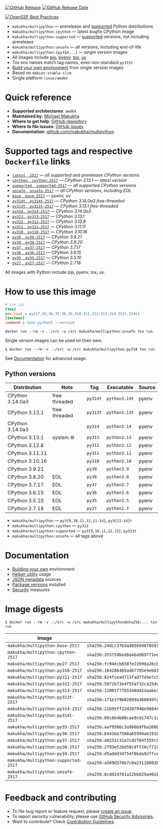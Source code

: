 [![GitHub Release](https://img.shields.io/github/v/tag/makukha/multipython?label=release)](https://github.com/makukha/multipython) [![GitHub Release Date](https://img.shields.io/github/release-date/makukha/multipython?label=release%20date)](https://github.com/makukha/multipython)

[![OpenSSF Best Practices](https://www.bestpractices.dev/projects/9755/badge)](https://www.bestpractices.dev/projects/9755)

<!-- docsub: begin -->
<!-- docsub: include docs/part/features.md -->
* `makukha/multipython` — prerelease and [supported](https://devguide.python.org/versions) Python distributions
* `makukha/multipython:cpython` — latest bugfix CPython image
* `makukha/multipython:supported` — [supported](https://devguide.python.org/versions) versions, not including prerelease
* `makukha/multipython:unsafe` — all versions, including end-of-life
* `makukha/multipython:{py314...}` — single version images
* All images include [pip](https://pip.pypa.io), [pyenv](https://github.com/pyenv/pyenv), [tox](https://tox.wiki), [uv](https://docs.astral.sh/uv)
* Tox env names match tag names, even non-standard `py313t`
* [Build your own environment](https://github.com/makukha/multipython#build-your-own-environment) from single version images
* Based on `debian:stable-slim`
* Single platform `linux/amd64`
<!-- docsub: end -->

# Quick reference

* **Supported architectures**: `amd64`
* **Maintained by**: [Michael Makukha](https://github.com/makukha)
* **Where to get help**: [GitHub repository](https://github.com/makukha/multipython)
* **Where to file issues**: [GitHub issues](https://github.com/makukha/multipython/issues)
* **Documentation**: [github.com/makukha/multipython](https://github.com/makukha/multipython)

# Supported tags and respective `Dockerfile` links

<!-- docsub: begin -->
<!-- docsub: include docs/part/image-tags.md -->
* [`latest, 2517`](https://github.com/makukha/multipython/blob/v2517/Dockerfile) — *all supported and prerelease CPython versions*
* [`cpython, cpython-2517`](https://github.com/makukha/multipython/blob/v2517/Dockerfile) — *CPython 3.13.1 — latest version*
* [`supported, supported-2517`](https://github.com/makukha/multipython/blob/v2517/Dockerfile) — *all supported CPython versions*
* [`unsafe, unsafe-2517`](https://github.com/makukha/multipython/blob/v2517/Dockerfile) — *all CPython versions, including EOL*
* [`base, base-2517`](https://github.com/makukha/multipython/blob/v2517/Dockerfile) — *pyenv, uv*
* [`py314t, py314t-2517`](https://github.com/makukha/multipython/blob/v2517/Dockerfile) — *CPython 3.14.0a3 free-threaded*
* [`py313t, py313t-2517`](https://github.com/makukha/multipython/blob/v2517/Dockerfile) — *CPython 3.13.1 free-threaded*
* [`py314, py314-2517`](https://github.com/makukha/multipython/blob/v2517/Dockerfile) — *CPython 3.14.0a3*
* [`py313, py313-2517`](https://github.com/makukha/multipython/blob/v2517/Dockerfile) — *CPython 3.13.1*
* [`py312, py312-2517`](https://github.com/makukha/multipython/blob/v2517/Dockerfile) — *CPython 3.12.8*
* [`py311, py311-2517`](https://github.com/makukha/multipython/blob/v2517/Dockerfile) — *CPython 3.11.11*
* [`py310, py310-2517`](https://github.com/makukha/multipython/blob/v2517/Dockerfile) — *CPython 3.10.16*
* [`py39, py39-2517`](https://github.com/makukha/multipython/blob/v2517/Dockerfile) — *CPython 3.9.21*
* [`py38, py38-2517`](https://github.com/makukha/multipython/blob/v2517/Dockerfile) — *CPython 3.8.20*
* [`py37, py37-2517`](https://github.com/makukha/multipython/blob/v2517/Dockerfile) — *CPython 3.7.17*
* [`py36, py36-2517`](https://github.com/makukha/multipython/blob/v2517/Dockerfile) — *CPython 3.6.15*
* [`py35, py35-2517`](https://github.com/makukha/multipython/blob/v2517/Dockerfile) — *CPython 3.5.10*
* [`py27, py27-2517`](https://github.co-m/makukha/multipython/blob/v2517/Dockerfile) — *CPython 2.7.18*

All images with Python include pip, pyenv, tox, uv.
<!-- docsub: end -->

# How to use this image

<!-- docsub: begin #readme -->
<!-- docsub: include docs/part/basic-usage.md -->
<!-- docsub: begin -->
<!-- docsub: include tests/test_readme_basic/tox.ini -->
<!-- docsub: lines after 2 upto -1 -->
```ini
# tox.ini
[tox]
env_list = py{27,35,36,37,38,39,310,311,312,313,314,313t,314t}
[testenv]
command = {env_python} --version
```
<!-- docsub: end -->

```shell
docker run --rm -v .:/src -w /src makukha/multipython:unsafe tox run
```

Single version images can be used on their own:
```shell
$ docker run --rm -v .:/src -w /src makukha/multipython:py310 tox run
```
<!-- docsub: end #readme -->

See [Documentation](https://github.com/makukha/multipython?tab=readme-ov-file) for advanced usage.


## Python versions

<!-- docsub: begin -->
<!-- docsub: include docs/part/python-versions.md -->
| Distribution     | Note          | Tag      | Executable    | Source |
|------------------|---------------|----------|---------------|--------|
| CPython 3.14.0a3 | free threaded | `py314t` | `python3.14t` | pyenv  |
| CPython 3.13.1   | free threaded | `py313t` | `python3.13t` | pyenv  |
| CPython 3.14.0a3 |               | `py314`  | `python3.14`  | pyenv  |
| CPython 3.13.1   | system ⚙️     | `py313`  | `python3.13`  | pyenv  |
| CPython 3.12.8   |               | `py312`  | `python3.12`  | pyenv  |
| CPython 3.11.11  |               | `py311`  | `python3.11`  | pyenv  |
| CPython 3.10.16  |               | `py310`  | `python3.10`  | pyenv  |
| CPython 3.9.21   |               | `py39`   | `python3.9`   | pyenv  |
| CPython 3.8.20   | EOL           | `py38`   | `python3.8`   | pyenv  |
| CPython 3.7.17   | EOL           | `py37`   | `python3.7`   | pyenv  |
| CPython 3.6.15   | EOL           | `py36`   | `python3.6`   | pyenv  |
| CPython 3.5.10   | EOL           | `py35`   | `python3.5`   | pyenv  |
| CPython 2.7.18   | EOL           | `py27`   | `python2.7`   | pyenv  |

* `makukha/multipython` — `py3{9,10,11,12,13,14}`, `py3{13,14}t`
* `makukha/multipython:cpython` — `py313`
* `makukha/multipython:supported` — `py3{9,10,11,12,13}`, `py313t`
* `makukha/multipython:unsafe` — all tags above
<!-- docsub: end -->


# Documentation

* [Building your own](https://github.com/makukha/multipython?tab=readme-ov-file#build-your-own-environment) environment
* [Helper utility](https://github.com/makukha/multipython?tab=readme-ov-file#cli-helper-utility-py) usage
* [JSON metadata](https://github.com/makukha/multipython?tab=readme-ov-file#json-metadata) sources
* [Package versions](https://github.com/makukha/multipython?tab=readme-ov-file#python-packages) installed
* [Security](https://github.com/makukha/multipython?tab=readme-ov-file#security) measures

# Image digests

```shell
$ docker run --rm -v .:/src -w /src makukha/multipython@sha256:... tox run
```

<!-- docsub: begin -->
<!-- docsub: include docs/gen/image-digests.md -->
<!-- docsub: lines after 2 -->
| Image | Digest |
|-------|--------|
| `makukha/multipython:base-2517` | `sha256:24dcc37b3a4056948f8597f410294285d9fc36f5498ce128f549dae01dde01ab` |
| `makukha/multipython:cpython-2517` | `sha256:35575dbed8aaba989771ee28948971d52355d586512dd09decceb72b1c180cf7` |
| `makukha/multipython:py27-2517` | `sha256:fc94ecb658fe22690a26cbabdad01c5b18f8b1a819f1ea8020a318ff8e9bb664` |
| `makukha/multipython:py310-2517` | `sha256:164286485adb7785e9eb813840aec82eb9d2216b37ac82de069e3794e6888191` |
| `makukha/multipython:py311-2517` | `sha256:824fcead713fad77d4e7c5e5240ba526c86e83ce6341e7dd6a5f7969b9b23786` |
| `makukha/multipython:py312-2517` | `sha256:5071b73e4f55af32ca25dcd161ce0dd5be76ec20a85709451a30449e22b87337` |
| `makukha/multipython:py313-2517` | `sha256:12091f77b5548d42daabe30024a05b3c8ba9121197ac1edc4e94538ac3e27e9f` |
| `makukha/multipython:py313t-2517` | `sha256:1f1e1f9b0289da360849fa49443f7306cf287ea274f147530765bf22a5f15705` |
| `makukha/multipython:py314-2517` | `sha256:21b95ff22d207948e908442f41f1169b9bd49bdd6f7004959829fe10d87829eb` |
| `makukha/multipython:py314t-2517` | `sha256:09c8b4b08cae9c91747c1aa7d958b6c9ffad9c80daad668f555a4c615ececce4` |
| `makukha/multipython:py35-2517` | `sha256:aaf9506c3a9b6b9fba2606aa586646c3653507ccee5105a8b64bd9b1d92269bb` |
| `makukha/multipython:py36-2517` | `sha256:b443be7588a65994a61910ee912f442110f68e724069509d38896a37420ba8fb` |
| `makukha/multipython:py37-2517` | `sha256:a0231c32a7cd2f64f555c9500a9e4ed81a277269cfcda58dc768f8947f93405f` |
| `makukha/multipython:py38-2517` | `sha256:2793e528d58cdff20cf7199669d153a09591870fb7fd77c12719523c3894ca4c` |
| `makukha/multipython:py39-2517` | `sha256:d5addd34754f0bda92ffce443b6f1ac8a27491676680c67bd6729470d2e475ca` |
| `makukha/multipython:supported-2517` | `sha256:a569d378b7c0a23110883bcaf227dd505da037435e24e29db3be338f44e76b3d` |
| `makukha/multipython:unsafe-2517` | `sha256:8cdd2df01a12bb829a40283aaa6db1860bcd36bf01e4aa87a343f939ccf4d36c` |
<!-- docsub: end -->

# Feedback and contributing

<!-- docsub: begin -->
<!-- docsub: include docs/part/feedback.md -->
* To file bug report or feature request, please [create an issue](https://github.com/makukha/multipython/issues).
* To report security vulnerability, please use [GitHub Security Advisories](https://github.com/makukha/multipython/security/advisories).
* Want to contribute? Check [Contribution Guidelines](https://github.com/makukha/multipython/blob/main/.github/CONTRIBUTING.md).
<!-- docsub: end -->
